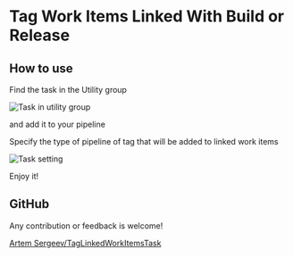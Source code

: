 Tag Work Items Linked With Build or Release
===

## How to use

Find the task in the Utility group  

![Task in utility group](https://github.com/asergeev95/AddTagToBuildRelatedTasks/raw/master/screenshots/Screenshot_1.png) 

and add it to your pipeline

Specify the type of pipeline of tag that will be added to linked work items 

![Task setting](https://github.com/asergeev95/AddTagToBuildRelatedTasks/raw/master/screenshots/Screenshot_2.png)

Enjoy it!

## GitHub

Any contribution or feedback is welcome!

[Artem Sergeev/TagLinkedWorkItemsTask](https://github.com/asergeev95/TagLinkedWorkItemsTask)
